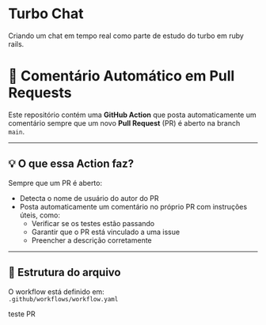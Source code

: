# Turbo Chat

Criando um chat em tempo real como parte de estudo do turbo em ruby rails.

# 🤖 Comentário Automático em Pull Requests

Este repositório contém uma **GitHub Action** que posta automaticamente um comentário sempre que um novo **Pull Request** (PR) é aberto na branch `main`.

---

## 💡 O que essa Action faz?

Sempre que um PR é aberto:

- Detecta o nome de usuário do autor do PR
- Posta automaticamente um comentário no próprio PR com instruções úteis, como:
  - Verificar se os testes estão passando
  - Garantir que o PR está vinculado a uma issue
  - Preencher a descrição corretamente

---

## 📂 Estrutura do arquivo

O workflow está definido em:  
`.github/workflows/workflow.yaml`


teste PR

